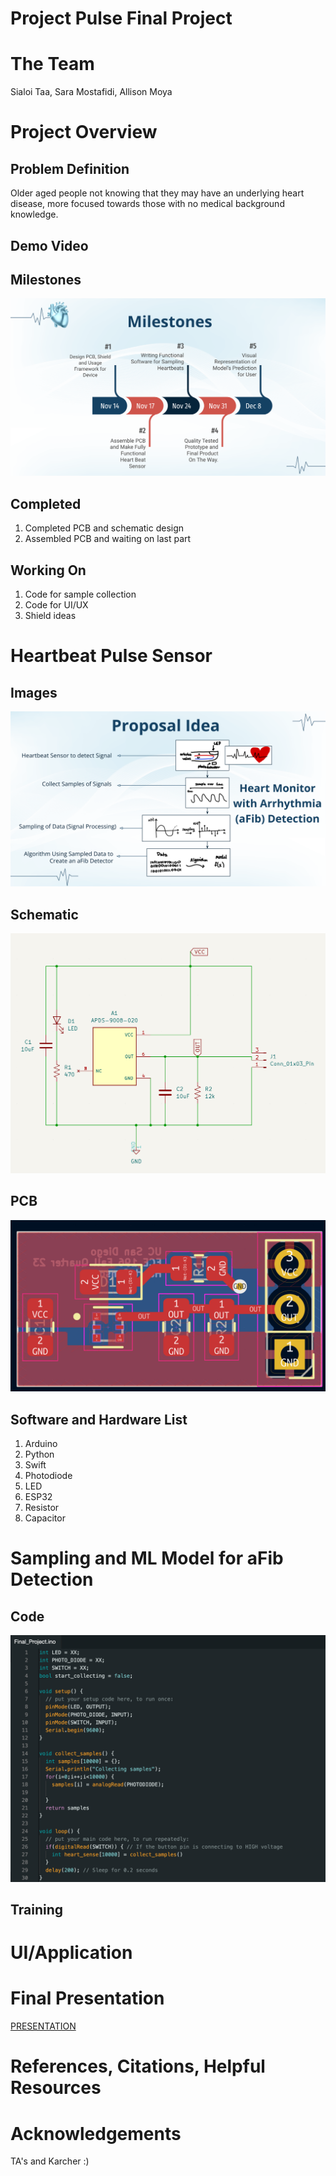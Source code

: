 # Project Pulse Final Project
# The Team
Sialoi Taa, Sara Mostafidi, Allison Moya
# Project Overview
## Problem Definition
Older aged people not knowing that they may have an underlying heart disease, more focused towards those with no medical background knowledge.

## Demo Video
## Milestones
![Milestones](/imgs/Milestones.png)

## Completed
1) Completed PCB and schematic design
2) Assembled PCB and waiting on last part

## Working On
1) Code for sample collection
2) Code for UI/UX
3) Shield ideas

# Heartbeat Pulse Sensor
## Images
![Approach](/imgs/Proposed_Approach.png)

## Schematic
![Schematic](/imgs/Schematic.png)

## PCB
![Arduino_snip](/imgs/PCB.png)

## Software and Hardware List
1) Arduino
2) Python
3) Swift
4) Photodiode
5) LED
6) ESP32
7) Resistor
8) Capacitor

# Sampling and ML Model for aFib Detection
## Code
![Arduino_snip](/imgs/Arduino_snip.png)
## Training
# UI/Application
# Final Presentation
[PRESENTATION](https://docs.google.com/presentation/d/1Bf_K1-Fuhnck8Ux5nZZ97LSzt35pcDPSmIBCwOtfqkg/edit?usp=sharing/)

# References, Citations, Helpful Resources
# Acknowledgements
TA's and Karcher :)